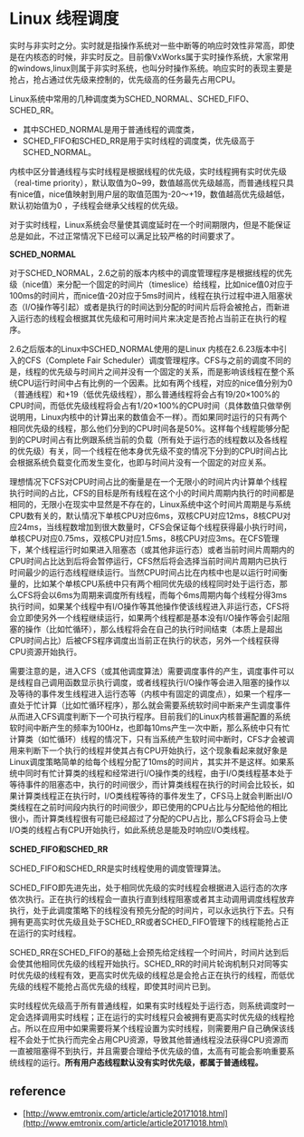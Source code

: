 # Linux 线程调度

实时与非实时之分。实时就是指操作系统对一些中断等的响应时效性非常高，即使是在内核态的时候，非实时反之。目前像VxWorks属于实时操作系统，大家常用的windows,linux则属于非实时系统，也叫分时操作系统。响应实时的表现主要是抢占，抢占通过优先级来控制的，优先级高的任务最先占用CPU。

Linux系统中常用的几种调度类为SCHED\_NORMAL、SCHED\_FIFO、SCHED\_RR。

* 其中SCHED\_NORMAL是用于普通线程的调度类，
* SCHED\_FIFO和SCHED\_RR是用于实时线程的调度类，优先级高于SCHED\_NORMAL。

内核中区分普通线程与实时线程是根据线程的优先级，实时线程拥有实时优先级（real-time priority），默认取值为0~99，数值越高优先级越高，而普通线程只具有nice值，nice值映射到用户层的取值范围为-20～+19，数值越高优先级越低，默认初始值为0 ，子线程会继承父线程的优先级。

对于实时线程，Linux系统会尽量使其调度延时在一个时间期限内，但是不能保证总是如此，不过正常情况下已经可以满足比较严格的时间要求了。

**SCHED\_NORMAL**

对于SCHED\_NORMAL，2.6之前的版本内核中的调度管理程序是根据线程的优先级（nice值）来分配一个固定的时间片（timeslice）给线程，比如nice值0对应于100ms的时间片，而nice值-20对应于5ms时间片，线程在执行过程中进入阻塞状态（I/O操作等引起）或者是执行的时间达到分配的时间片后将会被抢占，而新进入运行态的线程会根据其优先级和可用时间片来决定是否抢占当前正在执行的程序。

2.6之后版本的Linux中SCHED\_NORMAL使用的是Linux 内核在2.6.23版本中引入的CFS（Complete Fair Scheduler）调度管理程序。CFS与之前的调度不同的是，线程的优先级与时间片之间并没有一个固定的关系，而是影响该线程在整个系统CPU运行时间中占有比例的一个因素。比如有两个线程，对应的nice值分别为0（普通线程）和+19（低优先级线程），那么普通线程将会占有19/20×100%的CPU时间，而低优先级线程将会占有1/20×100%的CPU时间（具体数值只做举例说明用，Linux内核中的计算出来的数值会不一样）。而如果同时运行的只有两个相同优先级的线程，那么他们分到的CPU时间各是50%。这样每个线程能够分配到的CPU时间占有比例跟系统当前的负载（所有处于运行态的线程数以及各线程的优先级）有关，同一个线程在他本身优先级不变的情况下分到的CPU时间占比会根据系统负载变化而发生变化，也即与时间片没有一个固定的对应关系。

理想情况下CFS对CPU时间占比的衡量是在一个无限小的时间片内计算单个线程执行时间的占比，CFS的目标是所有线程在这个小的时间片周期内执行的时间都是相同的，无限小在现实中显然是不存在的，Linux系统中这个时间片周期是与系统CPU数有关的，默认情况下单核CPU对应6ms，双核CPU对应12ms，8核CPU对应24ms，当线程数增加到很大数量时，CFS会保证每个线程获得最小执行时间， 单核CPU对应0.75ms，双核CPU对应1.5ms，8核CPU对应3ms。在CFS管理下，某个线程运行时如果进入阻塞态（或其他非运行态）或者当前时间片周期内的CPU时间占比达到后将会暂停运行，CFS然后将会选择当前时间片周期内已执行时间最少的运行态线程继续运行。当然CPU时间占比在内核中也是以运行时间衡量的，比如某个单核CPU系统中只有两个相同优先级的线程同时处于运行态，那么CFS将会以6ms为周期来调度所有线程，而每个6ms周期内每个线程分得3ms执行时间，如果某个线程中有I/O操作等其他操作使该线程进入非运行态，CFS将会立即使另外一个线程继续运行，如果两个线程都是基本没有I/O操作等会引起阻塞的操作（比如忙循环），那么线程将会在自己的执行时间结束（本质上是超出CPU时间占比）后被CFS程序调度出当前正在执行的状态，另外一个线程获得CPU资源开始执行。

需要注意的是，进入CFS（或其他调度算法）需要调度事件的产生，调度事件可以是线程自己调用函数显示执行调度，或者线程执行I/O操作等会进入阻塞的操作以及等待的事件发生线程进入运行态等（内核中有固定的调度点），如果一个程序一直处于忙计算（比如忙循环程序），那么就会需要系统软时间中断来产生调度事件从而进入CFS调度判断下一个可执行程序。目前我们的Linux内核普遍配置的系统软时间中断产生的频率为100Hz，也即每10ms产生一次中断，那么系统中只有忙计算类（如忙循环）线程的情况下，只有当系统产生软时间中断时，CFS才会被调用来判断下一个执行的线程并使其占有CPU开始执行，这个现象看起来就好象是Linux调度策略简单的给每个线程分配了10ms的时间片，其实并不是这样。如果系统中同时有忙计算类的线程和经常进行I/O操作类的线程，由于I/O类线程基本处于等待事件的阻塞态中，执行的时间很少，而计算类线程在执行的时间会比较长，如果计算类线程正在执行时，I/O类线程等待的事件发生了，CFS马上就会判断出I/O类线程在之前时间段内执行的时间很少，即已使用的CPU占比与分配给他的相比很小，而计算类线程很有可能已经超过了分配的CPU占比，那么CFS将会马上使I/O类的线程占有CPU开始执行，如此系统总是能及时响应I/O类线程。

**SCHED\_FIFO和SCHED\_RR**

SCHED\_FIFO和SCHED\_RR是实时线程使用的调度管理算法。

SCHED\_FIFO即先进先出，处于相同优先级的实时线程会根据进入运行态的次序依次执行。正在执行的线程会一直执行直到线程阻塞或者其主动调用调度线程放弃执行，处于此调度策略下的线程没有预先分配的时间片，可以永远执行下去。只有拥有更高实时优先级且处于SCHED\_RR或者SCHED\_FIFO管理下的线程能抢占正在运行的实时线程。

SCHED\_RR在SCHED\_FIFO的基础上会预先给定线程一个时间片，时间片达到后会使其他相同优先级的线程开始执行。SCHED\_RR的时间片轮询机制只对同等实时优先级的线程有效，更高实时优先级的线程总是会抢占正在执行的线程，而低优先级的线程不能抢占高优先级的线程，即使其时间片已到。

实时线程优先级高于所有普通线程，如果有实时线程处于运行态，则系统调度时一定会选择调用实时线程；正在运行的实时线程只会被拥有更高实时优先级的线程抢占。所以在应用中如果需要将某个线程设置为实时线程，则需要用户自己确保该线程不会处于忙执行而完全占用CPU资源，导致其他普通线程没法获得CPU资源而一直被阻塞得不到执行，并且需要合理给予优先级的值，太高有可能会影响重要系统线程的运行。**所有用户态线程默认没有实时优先级，都属于普通线程。**

## reference

* [http://www.emtronix.com/article/article20171018.html](http://www.emtronix.com/article/article20171018.html)

